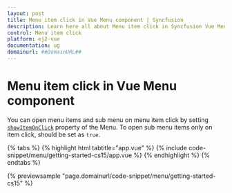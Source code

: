 ```yaml
---
layout: post
title: Menu item click in Vue Menu component | Syncfusion
description: Learn here all about Menu item click in Syncfusion Vue Menu component of Syncfusion Essential JS 2 and more.
control: Menu item click 
platform: ej2-vue
documentation: ug
domainurl: ##DomainURL##
---
```


# Menu item click in Vue Menu component

You can open menu items and sub menu on menu item click by setting [`showItemOnClick`](https://ej2.syncfusion.com/vue/documentation/api/menu/#showitemonclick) property of the Menu. To open sub menu items only on item click, should be set as `true`.

{% tabs %}
{% highlight html tabtitle="app.vue" %}
{% include code-snippet/menu/getting-started-cs15/app.vue %}
{% endhighlight %}
{% endtabs %}
        
{% previewsample "page.domainurl/code-snippet/menu/getting-started-cs15" %}
